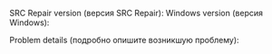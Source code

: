 SRC Repair version (версия SRC Repair): 
Windows version (версия Windows): 

Problem details (подробно опишите возникшую проблему):
